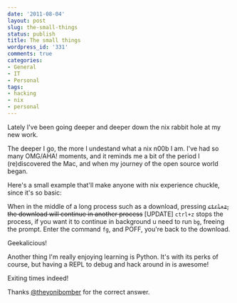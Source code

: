 ```yaml
---
date: '2011-08-04'
layout: post
slug: the-small-things
status: publish
title: The small things
wordpress_id: '331'
comments: true
categories:
- General
- IT
- Personal
tags:
- hacking
- nix
- personal
---
```


Lately I've been going deeper and deeper down the nix rabbit hole at my new work.

The deeper I go, the more I undestand what a nix n00b I am.
I've had so many OMG/AHA! moments, and it reminds me a bit of the period I (re)discovered the Mac, and when my journey of the open source world began.

Here's a small example that'll make anyone with nix experience chuckle, since it's so basic:

When in the middle of a long process such as a download, pressing <del>`ctrl+z`, the download will continue in another process</del> [UPDATE] `ctrl+z` stops the process, if you want it to continue in background u need to run `bg`, freeing the prompt. Enter the command `fg`, and POFF, you're back to the download.


Geekalicious!

Another thing I'm really enjoying learning is Python. It's with its perks of course, but having a REPL to debug and hack around in is awesome!

Exiting times indeed!

Thanks [@theyonibomber](http://codesheriff.blogspot.com/) for the correct answer.
